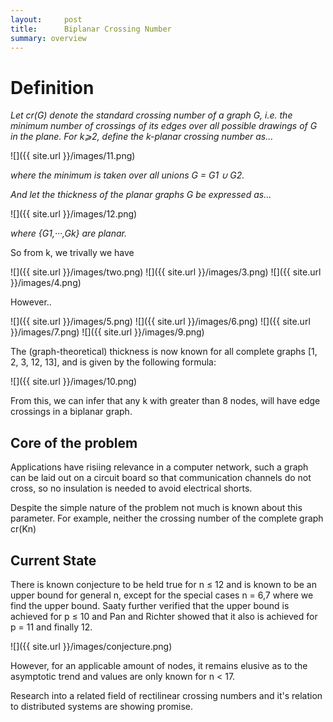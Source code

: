 ```yaml
---
layout:     post
title:      Biplanar Crossing Number
summary: overview
---
```


# Definition

_Let cr(G) denote the standard crossing number of a graph G, i.e. the minimum number of crossings of its edges over all possible drawings of G in the plane. For k⩾2, define the k-planar crossing number as..._

![]({{ site.url }}/images/11.png)

_where the minimum is taken over all unions G = G1 ∪ G2._

_And let the thickness of the planar graphs G be expressed as..._

![]({{ site.url }}/images/12.png)

_where {G1,···,Gk} are planar._

So from k, we trivally we have

![]({{ site.url }}/images/two.png)
![]({{ site.url }}/images/3.png)
![]({{ site.url }}/images/4.png)

However..

![]({{ site.url }}/images/5.png)
![]({{ site.url }}/images/6.png)
![]({{ site.url }}/images/7.png)
![]({{ site.url }}/images/9.png)

The (graph-theoretical) thickness is now known for all complete graphs [1,
2, 3, 12, 13], and is given by the following formula:

![]({{ site.url }}/images/10.png)

From this, we can infer that any k with greater than 8 nodes, will have edge crossings in a biplanar graph. 

## Core of the problem

Applications have risiing relevance in a computer network, such a graph can be laid out on a circuit board so that communication channels do not cross, so no insulation is needed to avoid electrical shorts. 

Despite the simple nature of the problem not much is known about this parameter. For example, neither the crossing number of the complete graph cr(Kn)

## Current State

There is known conjecture to be held true for n ≤ 12 and is known to be an upper bound for general n, except for the special cases n = 6,7 where we find the upper bound. Saaty further verified that the upper bound is achieved for p ≤ 10 and Pan and Richter showed that it also is achieved for p = 11 and finally 12.

![]({{ site.url }}/images/conjecture.png)

However, for an applicable amount of nodes, it remains elusive as to the asymptotic trend and values are only known for n < 17.

Research into a related field of rectilinear crossing numbers and it's relation to distributed systems are showing promise.

